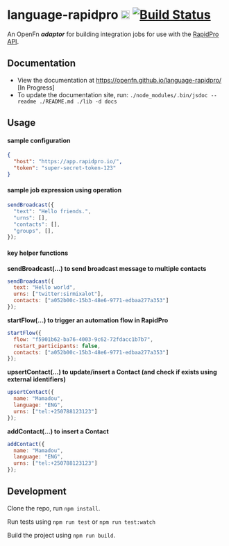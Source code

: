 # language-rapidpro [<img src="https://avatars2.githubusercontent.com/u/9555108?s=200&v=4)" alt="alt text" height="20">](https://www.openfn.org) [![Build Status](https://travis-ci.org/OpenFn/language-rapidpro.svg?branch=master)](https://travis-ci.org/OpenFn/language-rapidpro)

An OpenFn **_adaptor_** for building integration jobs for use with the
[RapidPro API](https://rapidpro.io/api/v2/).

## Documentation

- View the documentation at https://openfn.github.io/language-rapidpro/ [In Progress]
- To update the documentation site, run:
  `./node_modules/.bin/jsdoc --readme ./README.md ./lib -d docs`

## Usage

#### sample configuration

```json
{
  "host": "https://app.rapidpro.io/",
  "token": "super-secret-token-123"
}
```

#### sample job expression using operation

```js
sendBroadcast({
  "text": "Hello friends.",
  "urns": [],
  "contacts": [],
  "groups", [],
});
```

#### key helper functions 

**sendBroadcast(...) to send broadcast message to multiple contacts**
```js
sendBroadcast({
  text: "Hello world",
  urns: ["twitter:sirmixalot"],
  contacts: ["a052b00c-15b3-48e6-9771-edbaa277a353"]
});
```

**startFlow(...) to trigger an automation flow in RapidPro**
```js
startFlow({
  flow: "f5901b62-ba76-4003-9c62-72fdacc1b7b7",
  restart_participants: false,
  contacts: ["a052b00c-15b3-48e6-9771-edbaa277a353"]
});
```
**upsertContact(...) to update/insert a Contact (and check if exists using external identifiers)**
```js
upsertContact({
  name: "Mamadou",
  language: "ENG",
  urns: ["tel:+250788123123"]
});
```

**addContact(...) to insert a Contact**
```js
addContact({
  name: "Mamadou",
  language: "ENG",
  urns: ["tel:+250788123123"]
});
```

## Development

Clone the repo, run `npm install`.

Run tests using `npm run test` or `npm run test:watch`

Build the project using `npm run build`.
